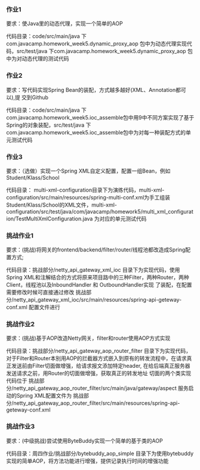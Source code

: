 ### 作业1
要求：使Java里的动态代理，实现一个简单的AOP

代码目录：code/src/main/java 下 com.javacamp.homework_week5.dynamic_proxy_aop 包中为动态代理实现代码，src/test/java 下com.javacamp.homework_week5.dynamic_proxy_aop  包中为对动态代理的测试代码

### 作业2
要求：写代码实现Spring Bean的装配，方式越多越好(XML、Annotation都可以),提 交到Github

代码目录：code/src/main/java 下com.javacamp.homework_week5.ioc_assemble包中用9中不同方案实现了基于Spring的对象装配，src/test/java 下com.javacamp.homework_week5.ioc_assemble包中为对每一种装配方式的单元测试代码

### 作业3
要求：（选做）实现一个Spring XML自定义配置，配置一组Bean，例如Student/Klass/School

代码目录： multi-xml-configuration目录下为演练代码，multi-xml-configuration/src/main/resources/spring-multi-conf.xml为手工组装Student/Klass/School的XML文件，multi-xml-configuration/src/test/java/com/javacamp/homework5/multi_xml_configuration/TestMultiXmlConfiguration.java 为对应的单元测试代码


### 挑战作业1
要求：(挑战)将网关的frontend/backend/filter/router/线程池都改造成Spring配置方式;

代码目录：挑战部分/netty_api_gateway_xml_ioc 目录下为实现代码，使用Spring XML和注解结合的方式将原来项目路中的三种Filter，两种Router，两种Client，线程池以及InboundHandler 和 OutboundHandler实现
了装配，在配置需要修改时候可直接通过修改  挑战部分/netty_api_gateway_xml_ioc/src/main/resources/spring-api-geteway-conf.xml 配置文件进行

### 挑战作业2
要求：(挑战)基于AOP改造Netty网关，filter和router使用AOP方式实现

代码目录：挑战部分/netty_api_gateway_aop_router_filter 目录下为实现代码，对于Filter和Router本别用AOP的拦截器方式嵌入到原有的转发流程中，在请求真正发送前由Filter切面做增强，给请求报文添加特定header, 在给后端真正服务器发送请求之前，用Router的切面做增强，获取真正的转发地址
切面的两个类实现代码位于 挑战部分/netty_api_gateway_aop_router_filter/src/main/java/gateway/aspect
服务启动的Spring XML配置文件为 挑战部分/netty_api_gateway_aop_router_filter/src/main/resources/spring-api-geteway-conf.xml


### 挑战作业3
要求：(中级挑战)尝试使用ByteBuddy实现一个简单的基于类的AOP

代码目录：周四作业/挑战部分/bytebuddy_aop_simple 目录下为使用bytebuddy实现的简单AOP，将方法功能进行增强，提供记录执行时间的增强功能







